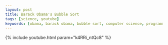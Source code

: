 ```yaml
---
layout: post
title: Barack Obama's Bubble Sort
tags: [science, youtube]
keywords: [obama, barack obama, bubble sort, computer science, programming]
---
```


{% include youtube.html param="k4RRi_ntQc8" %}
